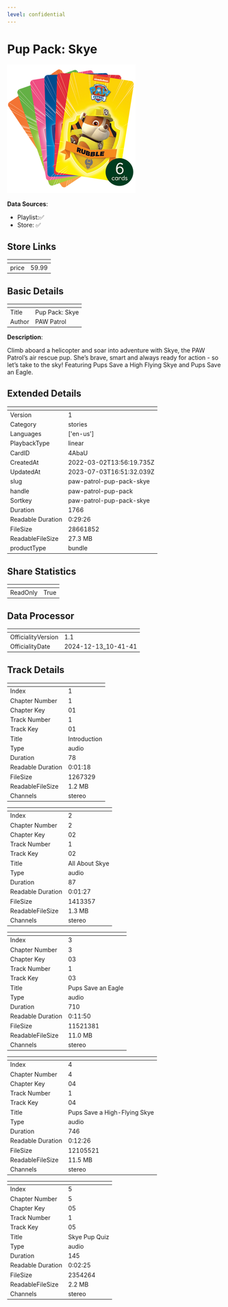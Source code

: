 ```yaml
---
level: confidential
---
```

# Pup Pack: Skye

![card_[4AbaU].png](../../img/cards/card_[4AbaU].png)

**Data Sources**: 

- Playlist:✅
- Store: ✅


## Store Links

| <!-- --> | <!-- --> |
| - | - |
| price | 59.99 |


## Basic Details

| <!-- --> | <!-- --> |
| - | - |
| Title | Pup Pack: Skye |
| Author | PAW Patrol |

**Description**:

Climb aboard a helicopter and soar into adventure with Skye, the PAW Patrol’s air rescue pup. She’s brave, smart and always ready for action - so let’s take to the sky! Featuring Pups Save a High Flying Skye and Pups Save an Eagle.


## Extended Details

| <!-- --> | <!-- --> |
| - | - |
| Version | 1 |
| Category | stories |
| Languages | ['en-us'] |
| PlaybackType | linear |
| CardID | 4AbaU |
| CreatedAt | 2022-03-02T13:56:19.735Z |
| UpdatedAt | 2023-07-03T16:51:32.039Z |
| slug | paw-patrol-pup-pack-skye |
| handle | paw-patrol-pup-pack |
| Sortkey | paw-patrol-pup-pack-skye |
| Duration | 1766 |
| Readable Duration | 0:29:26 |
| FileSize | 28661852 |
| ReadableFileSize | 27.3 MB |
| productType | bundle |


## Share Statistics

| <!-- --> | <!-- --> |
| - | - |
| ReadOnly | True |


## Data Processor

| <!-- --> | <!-- --> |
| - | - |
| OfficialityVersion | 1.1
| OfficialityDate | 2024-12-13_10-41-41


## Track Details

| <!-- --> | <!-- --> |
| - | - |
| Index | 1 |
| Chapter Number | 1 |
| Chapter Key | 01 |
| Track Number | 1 |
| Track Key | 01 |
| Title | Introduction |
| Type | audio |
| Duration | 78 |
| Readable Duration | 0:01:18 |
| FileSize | 1267329 |
| ReadableFileSize | 1.2 MB |
| Channels | stereo |

| <!-- --> | <!-- --> |
| - | - |
| Index | 2 |
| Chapter Number | 2 |
| Chapter Key | 02 |
| Track Number | 1 |
| Track Key | 02 |
| Title | All About Skye |
| Type | audio |
| Duration | 87 |
| Readable Duration | 0:01:27 |
| FileSize | 1413357 |
| ReadableFileSize | 1.3 MB |
| Channels | stereo |

| <!-- --> | <!-- --> |
| - | - |
| Index | 3 |
| Chapter Number | 3 |
| Chapter Key | 03 |
| Track Number | 1 |
| Track Key | 03 |
| Title | Pups Save an Eagle |
| Type | audio |
| Duration | 710 |
| Readable Duration | 0:11:50 |
| FileSize | 11521381 |
| ReadableFileSize | 11.0 MB |
| Channels | stereo |

| <!-- --> | <!-- --> |
| - | - |
| Index | 4 |
| Chapter Number | 4 |
| Chapter Key | 04 |
| Track Number | 1 |
| Track Key | 04 |
| Title | Pups Save a High-Flying Skye |
| Type | audio |
| Duration | 746 |
| Readable Duration | 0:12:26 |
| FileSize | 12105521 |
| ReadableFileSize | 11.5 MB |
| Channels | stereo |

| <!-- --> | <!-- --> |
| - | - |
| Index | 5 |
| Chapter Number | 5 |
| Chapter Key | 05 |
| Track Number | 1 |
| Track Key | 05 |
| Title | Skye Pup Quiz |
| Type | audio |
| Duration | 145 |
| Readable Duration | 0:02:25 |
| FileSize | 2354264 |
| ReadableFileSize | 2.2 MB |
| Channels | stereo |

